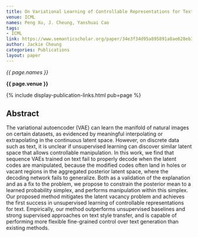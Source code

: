 ```yaml
---
title: On Variational Learning of Controllable Representations for Text without Supervision
venue: ICML
names: Peng Xu, J. Cheung, Yanshuai Cao
tags:
- ICML
link: https://www.semanticscholar.org/paper/34e3f34d95a895891a8ae628eb3d913c034bed32
author: Jackie Cheung
categories: Publications
layout: paper
---
```


*{{ page.names }}*

**{{ page.venue }}**

{% include display-publication-links.html pub=page %}

## Abstract

The variational autoencoder (VAE) can learn the manifold of natural images on certain datasets, as evidenced by meaningful interpolating or extrapolating in the continuous latent space. However, on discrete data such as text, it is unclear if unsupervised learning can discover similar latent space that allows controllable manipulation. In this work, we find that sequence VAEs trained on text fail to properly decode when the latent codes are manipulated, because the modified codes often land in holes or vacant regions in the aggregated posterior latent space, where the decoding network fails to generalize. Both as a validation of the explanation and as a fix to the problem, we propose to constrain the posterior mean to a learned probability simplex, and performs manipulation within this simplex. Our proposed method mitigates the latent vacancy problem and achieves the first success in unsupervised learning of controllable representations for text. Empirically, our method outperforms unsupervised baselines and strong supervised approaches on text style transfer, and is capable of performing more flexible fine-grained control over text generation than existing methods.